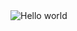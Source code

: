 
<img src="https://raw.githubusercontent.com/sagar-viradiya/sagar-viradiya/master/resources/banner.png" alt="Hello world">
